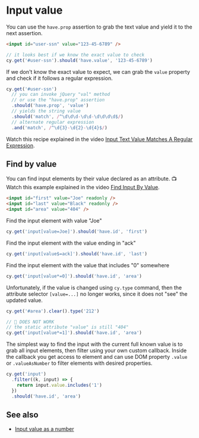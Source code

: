 # Input value

You can use the `have.prop` assertion to grab the text value and yield it to the next assertion.

<!-- fiddle The text input value matching a regular expression -->

```html
<input id="user-ssn" value="123-45-6789" />
```

```js
// it looks best if we know the exact value to check
cy.get('#user-ssn').should('have.value', '123-45-6789')
```

If we don't know the exact value to expect, we can grab the `value` property and check if it follows a regular expression.

```js
cy.get('#user-ssn')
  // you can invoke jQuery "val" method
  // or use the "have.prop" assertion
  .should('have.prop', 'value')
  // yields the string value
  .should('match', /^\d\d\d-\d\d-\d\d\d\d$/)
  // alternate regular expression
  .and('match', /^\d{3}-\d{2}-\d{4}$/)
```

Watch this recipe explained in the video [Input Text Value Matches A Regular Expression](https://youtu.be/88sIuUz6Jh0).

<!-- fiddle-end -->

## Find by value

You can find input elements by their value declared as an attribute. 📺 Watch this example explained in the video [Find Input By Value](https://youtu.be/DHtWLKueA3o).

<!-- fiddle Find by static value attribute -->

```html
<input id="first" value="Joe" readonly />
<input id="last" value="Black" readonly />
<input id="area" value="404" />
```

Find the input element with value "Joe"

```js
cy.get('input[value=Joe]').should('have.id', 'first')
```

Find the input element with the value ending in "ack"

```js
cy.get('input[value$=ack]').should('have.id', 'last')
```

Find the input element with the value that includes "0" somewhere

```js
cy.get('input[value*=0]').should('have.id', 'area')
```

Unfortunately, if the value is changed using `cy.type` command, then the attribute selector `[value=...]` no longer works, since it does not "see" the updated value.

```js
cy.get('#area').clear().type('212')
```

```js skip
// 🚨 DOES NOT WORK
// the static attribute "value" is still "404"
cy.get('input[value*=1]').should('have.id', 'area')
```

The simplest way to find the input with the current full known value is to grab all input elements, then filter using your own custom callback. Inside the callback you get access to element and can use DOM property `.value` or `.valueAsNumber` to filter elements with desired properties.

```js
cy.get('input')
  .filter((k, input) => {
    return input.value.includes('1')
  })
  .should('have.id', 'area')
```

<!-- fiddle-end -->

## See also

- [Input value as a number](./input-value-as-number.md)
